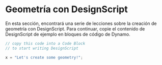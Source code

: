 # Geometría con DesignScript

En esta sección, encontrará una serie de lecciones sobre la creación de geometría con DesignScript. Para continuar, copie el contenido de DesignScript de ejemplo en bloques de código de Dynamo.

```js
// copy this code into a Code Block
// to start writing DesignScript

x = "Let's create some geometry!";
```
